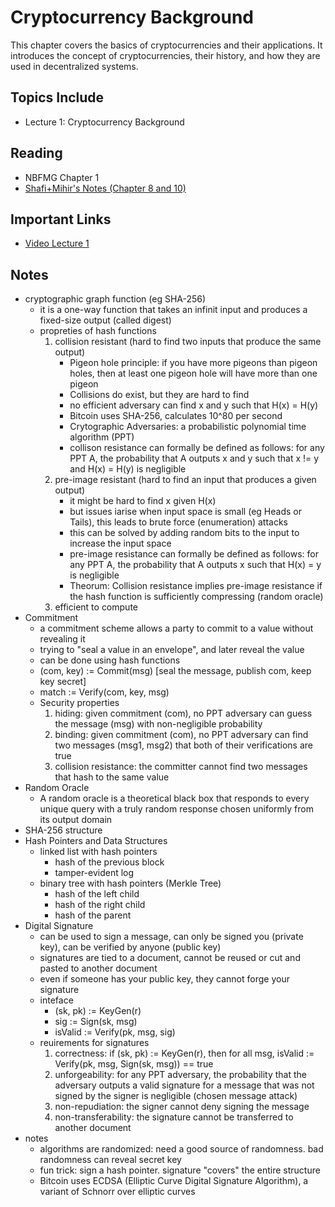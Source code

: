 # Cryptocurrency Background

This chapter covers the basics of cryptocurrencies and their applications. It introduces the concept of cryptocurrencies, their history, and how they are used in decentralized systems.

## Topics Include

- Lecture 1: Cryptocurrency Background

## Reading

- NBFMG Chapter 1
- [Shafi+Mihir's Notes (Chapter 8 and 10)](https://cseweb.ucsd.edu/~mihir/papers/gb.pdf)

## Important Links

- [Video Lecture 1](https://youtu.be/FS0wrv77GYo)

## Notes

- cryptographic graph function (eg SHA-256)
  - it is a one-way function that takes an infinit input and produces a fixed-size output (called digest)
  - propreties of hash functions
    1. collision resistant (hard to find two inputs that produce the same output)
       - Pigeon hole principle: if you have more pigeons than pigeon holes, then at least one pigeon hole will have more than one pigeon
       - Collisions do exist, but they are hard to find
       - no efficient adversary can find x and y such that H(x) = H(y)
       - Bitcoin uses SHA-256, calculates 10^80 per second
       - Crytographic Adversaries: a probabilistic polynomial time algorithm (PPT)
       - collison resistance can formally be defined as follows: for any PPT A, the probability that A outputs x and y such that x != y and H(x) = H(y) is negligible
    2. pre-image resistant (hard to find an input that produces a given output)
       - it might be hard to find x given H(x)
       - but issues iarise when input space is small (eg Heads or Tails), this leads to brute force (enumeration) attacks
       - this can be solved by adding random bits to the input to increase the input space
       - pre-image resistance can formally be defined as follows: for any PPT A, the probability that A outputs x such that H(x) = y is negligible
       - Theorum: Collision resistance implies pre-image resistance if the hash function is sufficiently compressing (random oracle)
    3. efficient to compute
- Commitment
  - a commitment scheme allows a party to commit to a value without revealing it
  - trying to "seal a value in an envelope", and later reveal the value
  - can be done using hash functions
  - (com, key) := Commit(msg) [seal the message, publish com, keep key secret]
  - match := Verify(com, key, msg)
  - Security properties
    1. hiding: given commitment (com), no PPT adversary can guess the message (msg) with non-negligible probability
    2. binding: given commitment (com), no PPT adversary can find two messages (msg1, msg2) that both of their verifications are true
    3. collision resistance: the committer cannot find two messages that hash to the same value
- Random Oracle
  - A random oracle is a theoretical black box that responds to every unique query with a truly random response chosen uniformly from its output domain
- SHA-256 structure
- Hash Pointers and Data Structures
  - linked list with hash pointers
    - hash of the previous block
    - tamper-evident log
  - binary tree with hash pointers (Merkle Tree)
    - hash of the left child
    - hash of the right child
    - hash of the parent
- Digital Signature
  - can be used to sign a message, can only be signed you (private key), can be verified by anyone (public key)
  - signatures are tied to a document, cannot be reused or cut and pasted to another document
  - even if someone has your public key, they cannot forge your signature
  - inteface
    - (sk, pk) := KeyGen(r)
    - sig := Sign(sk, msg)
    - isValid := Verify(pk, msg, sig)
  - reuirements for signatures
    1. correctness: if (sk, pk) := KeyGen(r), then for all msg, isValid := Verify(pk, msg, Sign(sk, msg)) == true
    2. unforgeability: for any PPT adversary, the probability that the adversary outputs a valid signature for a message that was not signed by the signer is negligible (chosen message attack)
    3. non-repudiation: the signer cannot deny signing the message
    4. non-transferability: the signature cannot be transferred to another document
- notes
  - algorithms are randomized: need a good source of randomness. bad randomness can reveal secret key
  - fun trick: sign a hash pointer. signature "covers" the entire structure
  - Bitcoin uses ECDSA (Elliptic Curve Digital Signature Algorithm), a variant of Schnorr over elliptic curves
